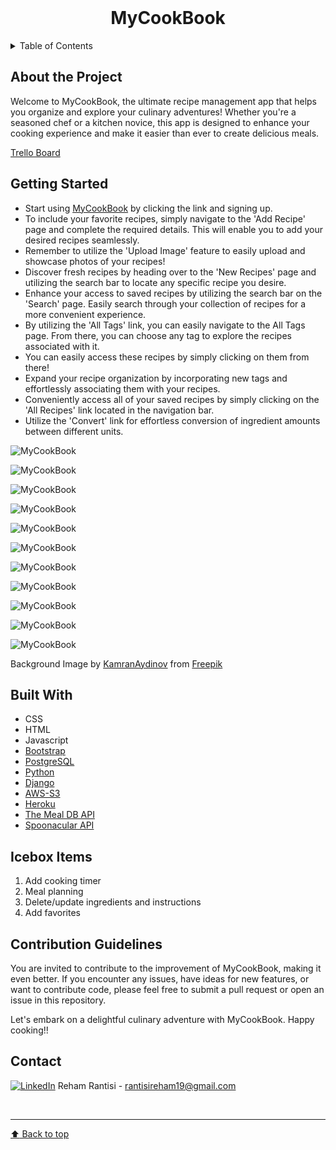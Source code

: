<!-- PROJECT LOGO -->
<br />
<div align="center">
  <h1 align="center">MyCookBook</h1>
</div>

<!-- TABLE OF CONTENTS -->

<details>
  <summary>Table of Contents</summary>

  <ol>
    <li><a href="#about-the-project">About The Project</a>
    <li><a href="#getting-started">Getting Started</a></li>
    <li><a href="#built-with">Built With</a></li>
    <li><a href="#icebox">Ice Box</a></li>
    <li><a href="#contribution-guidelines">Contribution Guidelines</a></li>
    <li><a href="#contact">Contact</a></li>
  </ol>
</details>

<!-- CONTENT -->

## About the Project

Welcome to MyCookBook, the ultimate recipe management app that helps you organize and explore your culinary adventures! Whether you're a seasoned chef or a kitchen novice, this app is designed to enhance your cooking experience and make it easier than ever to create delicious meals.

[Trello Board](https://trello.com/b/W8fliAmg/recipe-app)

## Getting Started

- Start using [MyCookBook](https://mycookbook-app.herokuapp.com/) by clicking the link and signing up.
- To include your favorite recipes, simply navigate to the 'Add Recipe' page and complete the required details. This will enable you to add your desired recipes seamlessly.
- Remember to utilize the 'Upload Image' feature to easily upload and showcase photos of your recipes!
- Discover fresh recipes by heading over to the 'New Recipes' page and utilizing the search bar to locate any specific recipe you desire.
- Enhance your access to saved recipes by utilizing the search bar on the 'Search' page. Easily search through your collection of recipes for a more convenient experience.
- By utilizing the 'All Tags' link, you can easily navigate to the All Tags page. From there, you can choose any tag to explore the recipes associated with it.
- You can easily access these recipes by simply clicking on them from there!
- Expand your recipe organization by incorporating new tags and effortlessly associating them with your recipes. 
- Conveniently access all of your saved recipes by simply clicking on the 'All Recipes' link located in the navigation bar.
- Utilize the 'Convert' link for effortless conversion of ingredient amounts between different units.

![MyCookBook](main_app/static/images/1.png)

![MyCookBook](main_app/static/images/22.png)

![MyCookBook](main_app/static/images/8.png)

![MyCookBook](main_app/static/images/9.png)

![MyCookBook](main_app/static/images/33.png)

![MyCookBook](main_app/static/images/44.png)

![MyCookBook](main_app/static/images/55.png)

![MyCookBook](main_app/static/images/66.png)

![MyCookBook](main_app/static/images/77.png)

![MyCookBook](main_app/static/images/88.png)

![MyCookBook](main_app/static/images/99.png)

Background Image by [KamranAydinov](https://www.freepik.com/kamranaydinov) from [Freepik](https://www.freepik.com/)

## Built With

- CSS
- HTML
- Javascript
- [Bootstrap](https://getbootstrap.com/docs/5.3/getting-started/introduction/)
- [PostgreSQL](https://www.postgresql.org/)
- [Python](https://www.python.org/)
- [Django](https://www.djangoproject.com/)
- [AWS-S3](https://aws.amazon.com/s3/)
- [Heroku](https://www.heroku.com/)
- [The Meal DB API](https://www.themealdb.com/api.php)
- [Spoonacular API](https://spoonacular.com/food-api/docs)

## Icebox Items

1. Add cooking timer
2. Meal planning
3. Delete/update ingredients and instructions
4. Add favorites

## Contribution Guidelines

You are invited to contribute to the improvement of MyCookBook, making it even better. If you encounter any issues, have ideas for new features, or want to contribute code, please feel free to submit a pull request or open an issue in this repository.

Let's embark on a delightful culinary adventure with MyCookBook. Happy cooking!!

## Contact

[![LinkedIn](https://img.shields.io/badge/-LinkedIn-blue?style=flat-square&logo=Linkedin&logoColor=white&link=https://www.linkedin.com/in/rehamrantisi/)](https://www.linkedin.com/in/rehamrantisi/) Reham Rantisi - rantisireham19@gmail.com

<br><hr>
[:arrow_up: Back to top](#ReadMe)

